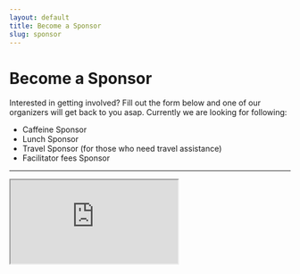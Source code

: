 ```yaml
---
layout: default
title: Become a Sponsor
slug: sponsor
---
```


# Become a Sponsor

Interested in getting involved? Fill out the form below and one of our organizers will get back to you asap. Currently we are looking for following:

* Caffeine Sponsor
* Lunch Sponsor
* Travel Sponsor (for those who need travel assistance)
* Facilitator fees Sponsor

---

<iframe class="sponsor-form" src="https://docs.google.com/forms/d/e/1FAIpQLSdPxMevZcAV4ugem6D-XIkMg2zMUQfYZJ7SWmWBJ546SDtOBA/viewform?embedded=true"></iframe>
